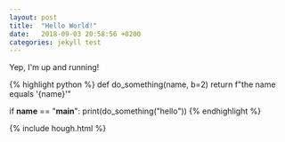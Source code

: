 ```yaml
---
layout: post
title:  "Hello World!"
date:   2018-09-03 20:58:56 +0200
categories: jekyll test
---
```

Yep, I'm up and running!

{% highlight python %}
def do_something(name, b=2)
    return f"the name equals '{name}'"

if __name__ == "__main__":
    print(do_something("hello"))
{% endhighlight %}

{% include hough.html %}
